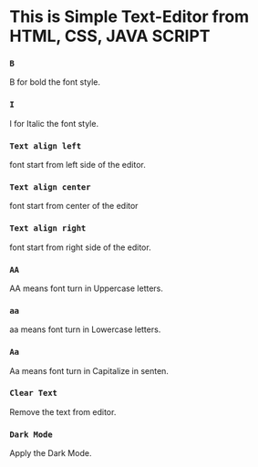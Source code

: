# This is Simple Text-Editor from HTML, CSS, JAVA SCRIPT

### `B`

B for bold the font style.

### `I`

I for Italic the font style.

### `Text align left`

font start from left side of the editor.

### `Text align center`

font start from center of the editor 

### `Text align right`

font start from right side of the editor.

### `AA`

AA means font turn in Uppercase letters.

### `aa`

aa means font turn in Lowercase letters.

### `Aa`

Aa means font turn in Capitalize in senten.

### `Clear Text`

Remove the text from editor.

### `Dark Mode`

Apply the Dark Mode.
